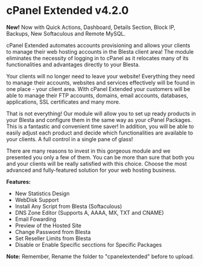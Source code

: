 # cPanel Extended v4.2.0

<b>New!</b> Now with Quick Actions, Dashboard, Details Section, Block IP, Backups, New Softaculous and Remote MySQL.

cPanel Extended automates accounts provisioning and allows your clients to manage their web hosting accounts in the Blesta client area! The module eliminates the necessity of logging in to cPanel as it relocates many of its functionalities and advantages directly to your Blesta.

Your clients will no longer need to leave your website! Everything they need to manage their accounts, websites and services effectively will be found in one place - your client area. With cPanel Extended your customers will be able to manage their FTP accounts, domains, email accounts, databases, applications, SSL certificates and many more.

That is not everything! Our module will allow you to set up ready products in your Blesta and configure them in the same way as your cPanel Packages. This is a fantastic and convenient time saver! In addition, you will be able to easily adjust each product and decide which functionalities are available to your clients. A full control in a single pane of glass!

There are many reasons to invest in this gorgeous module and we presented you only a few of them. You can be more than sure that both you and your clients will be really satisfied with this choice. Choose the most advanced and fully-featured solution for your web hosting business.

<b>Features:</b>
<ul>
<li>New Statistics Design</li>
<li>WebDisk Support</li>
<li>Install Any Script from Blesta (Softaculous)</li>
<li>DNS Zone Editor (Supports A, AAAA, MX, TXT and CNAME)</li>
<li>Email Fowarding</li>
<li>Preview of the Hosted Site</li>
<li>Change Password from Blesta</li>
<li>Set Reseller Limits from Blesta</li>
<li>Disable or Enable Specific secctions for Specific Packages</li>
</ul>
<b>Note:</b> Remember, Rename the folder to "cpanelextended" before to upload.
